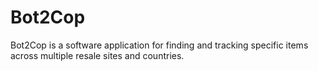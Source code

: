 # Bot2Cop
Bot2Cop is a software application for finding and tracking specific items across multiple resale sites and countries.
